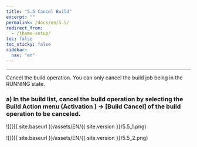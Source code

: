 ```yaml
---
title: "5.5 Cancel Build"
excerpt: ""
permalink: /docs/en/5.5/
redirect_from:
  - /theme-setup/
toc: false
toc_sticky: false
sidebar:
  nav: "en"
---
```



---

Cancel the build operation. You can only cancel the build job being in the RUNNING state.

### a\) In the build list, cancel the build operation by selecting the Build Action menu \(Activation \) → [Build Cancel] of the build operation to be canceled.

![]({{ site.baseurl }}/assets/EN/{{ site.version }}/5.5_1.png)

![]({{ site.baseurl }}/assets/EN/{{ site.version }}/5.5_2.png)
